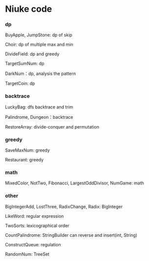 # Niuke code
### dp
BuyApple, JumpStone: dp of skip

Choir: dp of multiple max and min

DivideField: dp and greedy

TargetSumNum: dp

DarkNum：dp, analysis the pattern

TargetCoin: dp

### backtrace
LuckyBag: dfs backtrace and trim

Palindrome, Dungeon：backtrace

RestoreArray: divide-conquer and permutation

### greedy
SaveMaxNum: greedy

Restaurant: greedy

### math
MixedColor, NotTwo, Fibonacci, LargestOddDivisor, NumGame: math

### other
BigIntegerAdd, LostThree, RadixChange, Radix: BigInteger

LikeWord: regular expression

TwoSorts: lexicographical order

CountPalindrome: StringBuilder can reverse and insert(int, String)

ConstructQueue: regulation

RandomNum: TreeSet
